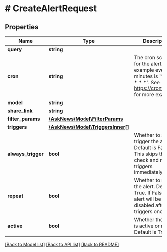 # # CreateAlertRequest

## Properties

Name | Type | Description | Notes
------------ | ------------- | ------------- | -------------
**query** | **string** |  | [optional]
**cron** | **string** | The cron schedule for the alert. For example every 15 minutes is &#39;*_/15 * * * *&#39;. See https://crontab.run/ for more examples |
**model** | **string** |  |
**share_link** | **string** |  | [optional]
**filter_params** | [**\AskNews\Model\FilterParams**](FilterParams.md) |  | [optional]
**triggers** | [**\AskNews\Model\TriggersInner[]**](TriggersInner.md) |  |
**always_trigger** | **bool** | Whether to always trigger the alert. Default is False. This skips the alert check and run triggers immediately | [optional] [default to false]
**repeat** | **bool** | Whether to repeat the alert. Default is True. If False, the alert will be disabled after it triggers once | [optional] [default to true]
**active** | **bool** | Whether the alert is active or not. Default is True. | [optional] [default to true]

[[Back to Model list]](../../README.md#models) [[Back to API list]](../../README.md#endpoints) [[Back to README]](../../README.md)
